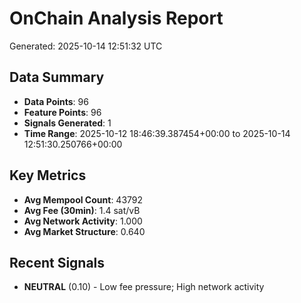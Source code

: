 # OnChain Analysis Report
Generated: 2025-10-14 12:51:32 UTC

## Data Summary
- **Data Points**: 96
- **Feature Points**: 96
- **Signals Generated**: 1
- **Time Range**: 2025-10-12 18:46:39.387454+00:00 to 2025-10-14 12:51:30.250766+00:00

## Key Metrics
- **Avg Mempool Count**: 43792
- **Avg Fee (30min)**: 1.4 sat/vB
- **Avg Network Activity**: 1.000
- **Avg Market Structure**: 0.640

## Recent Signals
- **NEUTRAL** (0.10) - Low fee pressure; High network activity
